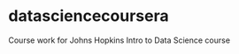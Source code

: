 datasciencecoursera
===================

Course work for Johns Hopkins Intro to Data Science course
